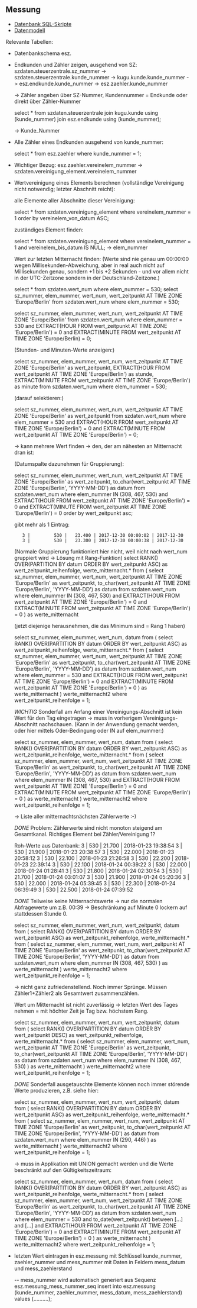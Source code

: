 ## Messung

* [Datenbank SQL-Skripte](https://gitlab.kugu-home.com/infrastructure/database)
* [Datenmodell](https://gitlab.kugu-home.com/infrastructure/database/blob/master/2018-01-22%20datenmdodell%20fein%20-%20elementvereinigung,%20kugu-stammdaten%20und%20esz.sql)

Relevante Tabellen:

* Datenbankschema esz.

* Endkunden und Zähler zeigen, ausgehend von SZ:
szdaten.steuerzentrale.sz_nummer -> szdaten.steuerzentrale.kunde_nummer -> kugu.kunde.kunde_nummer -> esz.endkunde.kunde_nummer -> esz.zaehler.kunde_nummer

	-> Zähler angeben über SZ-Nummer, Kundennummer = Endkunde oder direkt über Zähler-Nummer

	select * from szdaten.steuerzentrale join kugu.kunde using (kunde_nummer) join esz.endkunde using (kunde_nummer);

	-> Kunde_Nummer

* Alle Zähler eines Endkunden ausgehend von kunde_nummer:

	select * from esz.zaehler where kunde_nummer = 1;

* Wichtiger Bezug: esz.zaehler.vereinelem_nummer -> szdaten.vereinigung_element.vereinelem_nummer

* Wertvereinigung eines Elements berechnen (vollständige Vereinigung nicht notwendig; letzter Abschnitt reicht):

	alle Elemente aller Abschnitte dieser Vereinigung:
	
	select * from szdaten.vereinigung_element where vereinelem_nummer = 1 order by vereinelem_von_datum ASC;

	zuständiges Element finden:

	select * from szdaten.vereinigung_element where vereinelem_nummer = 1 and vereinelem_bis_datum IS NULL;
	-> elem_nummer
	
	Wert zur letzten Mitternacht finden:
	(Werte sind nie genau um 00:00:00 wegen Millisekunden-Abweichung, aber in real auch nicht auf Millisekunden genau, sondern +1 bis +2 Sekunden - und vor allem nicht in der UTC-Zeitzone sondern in der Deutschland-Zeitzone.)
	
	select * from szdaten.wert_num where elem_nummer = 530;
	select sz_nummer, elem_nummer, wert_num, wert_zeitpunkt AT TIME ZONE 'Europe/Berlin' from szdaten.wert_num where elem_nummer = 530;
		
	select sz_nummer, elem_nummer, wert_num, wert_zeitpunkt AT TIME ZONE 'Europe/Berlin' from szdaten.wert_num where elem_nummer = 530 and EXTRACT(HOUR FROM wert_zeitpunkt AT TIME ZONE 'Europe/Berlin') = 0 and EXTRACT(MINUTE FROM wert_zeitpunkt AT TIME ZONE 'Europe/Berlin) = 0;

	(Stunden- und Minuten-Werte anzeigen:)

	select sz_nummer, elem_nummer, wert_num, wert_zeitpunkt AT TIME ZONE 'Europe/Berlin' as wert_zeitpunkt, EXTRACT(HOUR FROM wert_zeitpunkt AT TIME ZONE 'Europe/Berlin') as stunde, EXTRACT(MINUTE FROM wert_zeitpunkt AT TIME ZONE 'Europe/Berlin') as minute from szdaten.wert_num where elem_nummer = 530;

	(darauf selektieren:)

	select sz_nummer, elem_nummer, wert_num, wert_zeitpunkt AT TIME ZONE 'Europe/Berlin' as wert_zeitpunkt from szdaten.wert_num where elem_nummer = 530 and EXTRACT(HOUR FROM wert_zeitpunkt AT TIME ZONE 'Europe/Berlin') = 0 and EXTRACT(MINUTE FROM wert_zeitpunkt AT TIME ZONE 'Europe/Berlin') = 0;

	-> kann mehrere Wert finden -> den, der am nähesten an Mitternacht dran ist:
	
	(Datumspalte dazunehmen für Gruppierung):
	
	select sz_nummer, elem_nummer, wert_num, wert_zeitpunkt AT TIME ZONE 'Europe/Berlin' as wert_zeitpunkt, to_char(wert_zeitpunkt AT TIME ZONE 'Europe/Berlin', 'YYYY-MM-DD') as datum from szdaten.wert_num where elem_nummer IN (308, 467, 530) and EXTRACT(HOUR FROM wert_zeitpunkt AT TIME ZONE 'Europe/Berlin') = 0 and EXTRACT(MINUTE FROM wert_zeitpunkt AT TIME ZONE 'Europe/Berlin') = 0 order by wert_zeitpunkt asc;

	gibt mehr als 1 Eintrag:
	
         3 |         530 |   23.400 | 2017-12-30 00:00:02 | 2017-12-30
         3 |         530 |   23.300 | 2017-12-30 00:00:38 | 2017-12-30


	(Normale Gruppierung funktioniert hier nicht, weil nicht nach wert_num gruppiert wird -> Lösung mit Rang-Funktion)
	select RANK() OVER(PARTITION BY datum ORDER BY wert_zeitpunkt ASC) as wert_zeitpunkt_reihenfolge, werte_mitternacht.* from 
		(
		select sz_nummer, elem_nummer, wert_num, wert_zeitpunkt AT TIME ZONE 'Europe/Berlin' as wert_zeitpunkt, to_char(wert_zeitpunkt AT TIME ZONE 'Europe/Berlin', 'YYYY-MM-DD') as datum from szdaten.wert_num where elem_nummer IN (308, 467, 530) and EXTRACT(HOUR FROM wert_zeitpunkt AT TIME ZONE 'Europe/Berlin') = 0 and EXTRACT(MINUTE FROM wert_zeitpunkt AT TIME ZONE 'Europe/Berlin') = 0
		) as werte_mitternacht
		
	(jetzt diejenige herausnehmen, die das Minimum sind = Rang 1 haben)
	
	select sz_nummer, elem_nummer, wert_num, datum 
	from (
		select RANK() OVER(PARTITION BY datum ORDER BY wert_zeitpunkt ASC) as wert_zeitpunkt_reihenfolge, werte_mitternacht.* from 
			(
			select sz_nummer, elem_nummer, wert_num, wert_zeitpunkt AT TIME ZONE 'Europe/Berlin' as wert_zeitpunkt, to_char(wert_zeitpunkt AT TIME ZONE 'Europe/Berlin', 'YYYY-MM-DD') as datum from szdaten.wert_num where elem_nummer = 530 and EXTRACT(HOUR FROM wert_zeitpunkt AT TIME ZONE 'Europe/Berlin') = 0 and EXTRACT(MINUTE FROM wert_zeitpunkt AT TIME ZONE 'Europe/Berlin') = 0
			) as werte_mitternacht
		) werte_mitternacht2
	where wert_zeitpunkt_reihenfolge = 1;
	
	*WICHTIG* Sonderfall am Anfang einer Vereinigungs-Abschnitt ist kein Wert für den Tag eingetragen -> muss in vorherigem Vereinigungs-Abschnitt nachschauen.
	(Kann in der Anwendung gemacht werden, oder hier mittels Oder-Bedingung oder IN auf elem_nummer:)
	
	select sz_nummer, elem_nummer, wert_num, datum 
	from (
		select RANK() OVER(PARTITION BY datum ORDER BY wert_zeitpunkt ASC) as wert_zeitpunkt_reihenfolge, werte_mitternacht.* from 
			(
			select sz_nummer, elem_nummer, wert_num, wert_zeitpunkt AT TIME ZONE 'Europe/Berlin' as wert_zeitpunkt, to_char(wert_zeitpunkt AT TIME ZONE 'Europe/Berlin', 'YYYY-MM-DD') as datum from szdaten.wert_num where elem_nummer IN (308, 467, 530) and EXTRACT(HOUR FROM wert_zeitpunkt AT TIME ZONE 'Europe/Berlin') = 0 and EXTRACT(MINUTE FROM wert_zeitpunkt AT TIME ZONE 'Europe/Berlin') = 0
			) as werte_mitternacht
		) werte_mitternacht2
	where wert_zeitpunkt_reihenfolge = 1;

	-> Liste aller mitternachtsnächsten Zählerwerte :-)
	
	*DONE* Problem: Zählerwerte sind nicht monoton steigend am Gesamtkanal. Richtiges Element bei Zähler/Vereinigung 1?

	Roh-Werte aus Datenbank:
         3 |         530 |   21.700 | 2018-01-23 19:38:54
         3 |         530 |   21.900 | 2018-01-23 20:38:57
         3 |         530 |   22.000 | 2018-01-23 20:58:12
         3 |         530 |   22.100 | 2018-01-23 21:26:58
         3 |         530 |   22.200 | 2018-01-23 22:39:14
         3 |         530 |   22.100 | 2018-01-24 00:39:22
         3 |         530 |   22.000 | 2018-01-24 01:28:41
         3 |         530 |   21.800 | 2018-01-24 02:30:54
         3 |         530 |   21.700 | 2018-01-24 03:01:07
         3 |         530 |   21.900 | 2018-01-24 05:20:36
         3 |         530 |   22.000 | 2018-01-24 05:39:45
         3 |         530 |   22.300 | 2018-01-24 06:39:49
         3 |         530 |   22.500 | 2018-01-24 07:39:52
         
	 *DONE* Teilweise keine Mitternachtswerte -> nur die normalen Abfragewerte um z.B. 00:39 -> Beschränkung auf Minute 0 lockern auf stattdessen Stunde 0.

	select sz_nummer, elem_nummer, wert_num, wert_zeitpunkt, datum 
	from (
		select RANK() OVER(PARTITION BY datum ORDER BY wert_zeitpunkt ASC) as wert_zeitpunkt_reihenfolge, werte_mitternacht.* from 
			(
			select sz_nummer, elem_nummer, wert_num, wert_zeitpunkt AT TIME ZONE 'Europe/Berlin' as wert_zeitpunkt, to_char(wert_zeitpunkt AT TIME ZONE 'Europe/Berlin', 'YYYY-MM-DD') as datum from szdaten.wert_num where elem_nummer IN (308, 467, 530)
			) as werte_mitternacht
		) werte_mitternacht2
	where wert_zeitpunkt_reihenfolge = 1;

	-> nicht ganz zufriedenstellend. Noch immer Sprünge. Müssen Zähler1+Zähler2 als Gesamtwert zusammenzählen.
	
	Wert um Mitternacht ist nicht zuverlässig -> letzten Wert des Tages nehmen = mit höchter Zeit je Tag bzw. höchstem Rang.

	select sz_nummer, elem_nummer, wert_num, wert_zeitpunkt, datum 
	from (
		select RANK() OVER(PARTITION BY datum ORDER BY wert_zeitpunkt DESC) as wert_zeitpunkt_reihenfolge, werte_mitternacht.* from 
			(
			select sz_nummer, elem_nummer, wert_num, wert_zeitpunkt AT TIME ZONE 'Europe/Berlin' as wert_zeitpunkt, to_char(wert_zeitpunkt AT TIME ZONE 'Europe/Berlin', 'YYYY-MM-DD') as datum from szdaten.wert_num where elem_nummer IN (308, 467, 530)
			) as werte_mitternacht
		) werte_mitternacht2
	where wert_zeitpunkt_reihenfolge = 1;

	*DONE* Sonderfall ausgetauschte Elemente können noch immer störende Werte produzieren, z.B. siehe hier:
	
	select sz_nummer, elem_nummer, wert_num, wert_zeitpunkt, datum 
	from (
		select RANK() OVER(PARTITION BY datum ORDER BY wert_zeitpunkt ASC) as wert_zeitpunkt_reihenfolge, werte_mitternacht.* from 
			(
			select sz_nummer, elem_nummer, wert_num, wert_zeitpunkt AT TIME ZONE 'Europe/Berlin' as wert_zeitpunkt, to_char(wert_zeitpunkt AT TIME ZONE 'Europe/Berlin', 'YYYY-MM-DD') as datum from szdaten.wert_num where elem_nummer IN (290, 446)
			) as werte_mitternacht
		) werte_mitternacht2
	where wert_zeitpunkt_reihenfolge = 1;
	
	-> muss in Applikation mit UNION gemacht werden und die Werte beschränkt auf den Gültigkeitszeitraum:

	select sz_nummer, elem_nummer, wert_num, datum 
	from (
		select RANK() OVER(PARTITION BY datum ORDER BY wert_zeitpunkt ASC) as wert_zeitpunkt_reihenfolge, werte_mitternacht.* from 
			(
			select sz_nummer, elem_nummer, wert_num, wert_zeitpunkt AT TIME ZONE 'Europe/Berlin' as wert_zeitpunkt, to_char(wert_zeitpunkt AT TIME ZONE 'Europe/Berlin', 'YYYY-MM-DD') as datum from szdaten.wert_num where elem_nummer = 530 and to_date(wert_zeitpunkt) between [...] and [...] and EXTRACT(HOUR FROM wert_zeitpunkt AT TIME ZONE 'Europe/Berlin') = 0 and EXTRACT(MINUTE FROM wert_zeitpunkt AT TIME ZONE 'Europe/Berlin') = 0
			) as werte_mitternacht
		) werte_mitternacht2
	where wert_zeitpunkt_reihenfolge = 1;

* letzten Wert eintragen in esz.messung mit Schlüssel kunde_nummer, zaehler_nummer und mess_nummer mit Daten in Feldern mess_datum und mess_zaehlerstand

	-- mess_nummer wird automatisch generiert aus Sequenz esz.messung_mess_nummer_seq
	insert into esz.messung (kunde_nummer, zaehler_nummer, mess_datum, mess_zaehlerstand) values (..........);
